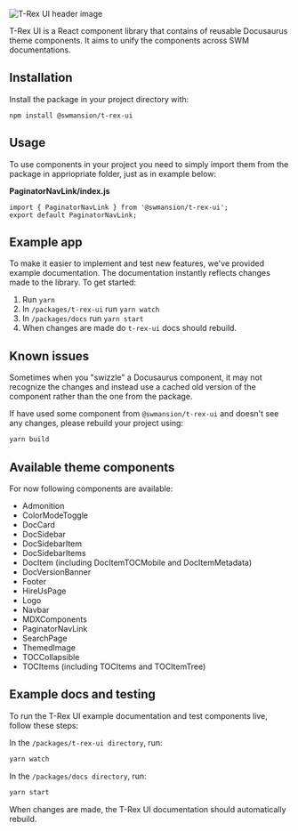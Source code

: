 ![T-Rex UI header image](https://github.com/software-mansion-labs/t-rex-ui/assets/39658211/72a82b50-8411-4c9f-903b-4f37cba4afd1)

T-Rex UI is a React component library that contains of reusable Docusaurus theme components. It aims to unify the components across SWM documentations.

## Installation

Install the package in your project directory with:

`npm install @swmansion/t-rex-ui`

## Usage

To use components in your project you need to simply import them from the package in appriopriate folder, just as in example below:

**PaginatorNavLink/index.js**

```
import { PaginatorNavLink } from '@swmansion/t-rex-ui';
export default PaginatorNavLink;
```

## Example app

To make it easier to implement and test new features, we've provided example documentation. The documentation instantly reflects changes made to the library. To get started:

1. Run `yarn`
2. In `/packages/t-rex-ui` run `yarn watch`
3. In `/packages/docs` run `yarn start`
4. When changes are made do `t-rex-ui` docs should rebuild.

## Known issues

Sometimes when you "swizzle" a Docusaurus component, it may not recognize the changes and instead use a cached old version of the component rather than the one from the package.

If have used some component from `@swmansion/t-rex-ui` and doesn't see any changes, please rebuild your project using:

```sh
yarn build
```

## Available theme components

For now following components are available:

- Admonition
- ColorModeToggle
- DocCard
- DocSidebar
- DocSidebarItem
- DocSidebarItems
- DocItem (including DocItemTOCMobile and DocItemMetadata)
- DocVersionBanner
- Footer
- HireUsPage
- Logo
- Navbar
- MDXComponents
- PaginatorNavLink
- SearchPage
- ThemedImage
- TOCCollapsible
- TOCItems (including TOCItems and TOCItemTree)

## Example docs and testing

To run the T-Rex UI example documentation and test components live, follow these steps:

In the `/packages/t-rex-ui directory`, run:

```sh
yarn watch
```

In the `/packages/docs directory`, run:

```sh
yarn start
```

When changes are made, the T-Rex UI documentation should automatically rebuild.
